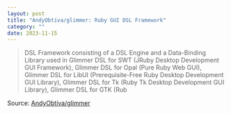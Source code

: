 ```yaml
---
layout: post
title: "AndyObtiva/glimmer: Ruby GUI DSL Framework"
category: ""
date: 2023-11-15
---
```


>DSL Framework consisting of a DSL Engine and a Data-Binding Library used in Glimmer DSL for SWT (JRuby Desktop Development GUI Framework), Glimmer DSL for Opal (Pure Ruby Web GUI), Glimmer DSL for LibUI (Prerequisite-Free Ruby Desktop Development GUI Library), Glimmer DSL for Tk (Ruby Tk Desktop Development GUI Library), Glimmer DSL for GTK (Rub

Source: [AndyObtiva/glimmer](https://github.com/AndyObtiva/glimmer)
